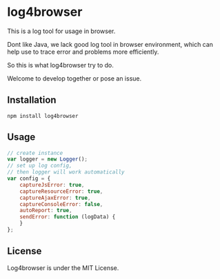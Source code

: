 # log4browser

This is a log tool for usage in browser.

Dont like Java, we lack good log tool in browser environment, which can help use to trace error and problems more efficiently.

So this is what log4browser try to do.

Welcome to develop together or pose an issue.

## Installation

```shell script
npm install log4browser
```

## Usage
```javascript
// create instance
var logger = new Logger();
// set up log config,
// then logger will work automatically
var config = {
    captureJsError: true,
    captureResourceError: true,
    captureAjaxError: true,
    captureConsoleError: false,
    autoReport: true,
    sendError: function (logData) {
    }
};
```

## License
Log4browser is under the MIT License.